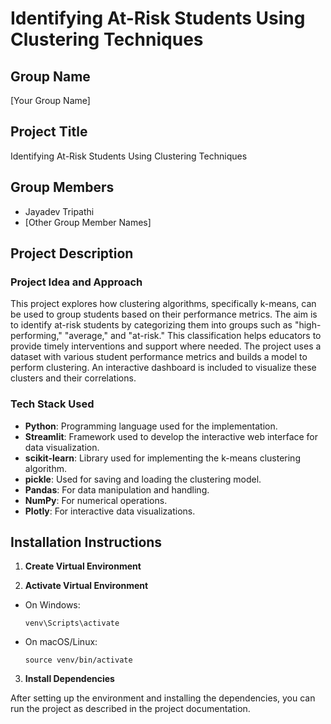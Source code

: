 # Identifying At-Risk Students Using Clustering Techniques

## Group Name
[Your Group Name]

## Project Title
Identifying At-Risk Students Using Clustering Techniques

## Group Members
- Jayadev Tripathi
- [Other Group Member Names]

## Project Description

### Project Idea and Approach
This project explores how clustering algorithms, specifically k-means, can be used to group students based on their performance metrics. The aim is to identify at-risk students by categorizing them into groups such as "high-performing," "average," and "at-risk." This classification helps educators to provide timely interventions and support where needed. The project uses a dataset with various student performance metrics and builds a model to perform clustering. An interactive dashboard is included to visualize these clusters and their correlations.

### Tech Stack Used
- **Python**: Programming language used for the implementation.
- **Streamlit**: Framework used to develop the interactive web interface for data visualization.
- **scikit-learn**: Library used for implementing the k-means clustering algorithm.
- **pickle**: Used for saving and loading the clustering model.
- **Pandas**: For data manipulation and handling.
- **NumPy**: For numerical operations.
- **Plotly**: For interactive data visualizations.

## Installation Instructions

1. **Create Virtual Environment**

2. **Activate Virtual Environment**
- On Windows:
  ```
  venv\Scripts\activate
  ```
- On macOS/Linux:
  ```
  source venv/bin/activate
  ```

3. **Install Dependencies**

After setting up the environment and installing the dependencies, you can run the project as described in the project documentation.
